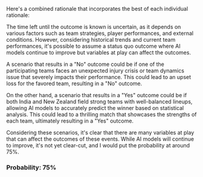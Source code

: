 Here's a combined rationale that incorporates the best of each individual rationale:

The time left until the outcome is known is uncertain, as it depends on various factors such as team strategies, player performances, and external conditions. However, considering historical trends and current team performances, it's possible to assume a status quo outcome where AI models continue to improve but variables at play can affect the outcomes.

A scenario that results in a "No" outcome could be if one of the participating teams faces an unexpected injury crisis or team dynamics issue that severely impacts their performance. This could lead to an upset loss for the favored team, resulting in a "No" outcome.

On the other hand, a scenario that results in a "Yes" outcome could be if both India and New Zealand field strong teams with well-balanced lineups, allowing AI models to accurately predict the winner based on statistical analysis. This could lead to a thrilling match that showcases the strengths of each team, ultimately resulting in a "Yes" outcome.

Considering these scenarios, it's clear that there are many variables at play that can affect the outcomes of these events. While AI models will continue to improve, it's not yet clear-cut, and I would put the probability at around 75%.

### Probability: 75%